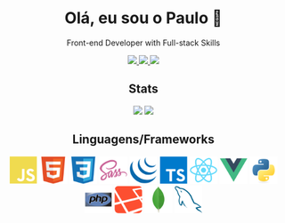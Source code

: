 <h1 align="center">Olá, eu sou o Paulo 👋</h1>

<p align="center">Front-end Developer with Full-stack Skills</p>

<div align="center">
    <a href="mailto:phvcandido@gmail.com">
       <img src="https://img.shields.io/badge/-Gmail-%23333?style=for-the-badge&logo=gmail&logoColor=white" target="_blank">
   </a>
    <a href="https://www.linkedin.com/in/paulhenriquev/" target="_blank">
       <img src="https://img.shields.io/badge/-Linkedin-%230077B5?style=for-the-badge&logo=linkedin&logoColor=white" target="_blank">
   </a>
   <a href="http://lattes.cnpq.br/1994196517067630" target="_blank">
       <img src="https://img.shields.io/badge/-Lattes-%230077B5?style=for-the-badge&logo=cv&logoColor=white" target="_blank">
   </a>
</div>

<h2 align="center">Stats</h2>

<div align="center">
   <img height="160em" src="https://github-readme-stats.vercel.app/api?username=paulhenrique&show_icons=true&count_private=true&include_all_commits=tru&theme=vue-dark&layout=compact" />
   <img height="160em" src="https://github-readme-stats.vercel.app/api/top-langs/?username=anuraghazra&layout=compact&theme=vue-dark" />
</div>

<h2 align="center">Linguagens/Frameworks</h2>

<div align="center">
   <img width="50em" src="https://raw.githubusercontent.com/devicons/devicon/master/icons/javascript/javascript-plain.svg" />
   <img width="50em" src="https://raw.githubusercontent.com/devicons/devicon/master/icons/html5/html5-original.svg" />
   <img width="50em" src="https://raw.githubusercontent.com/devicons/devicon/master/icons/css3/css3-original.svg" />
   <img width="50em" src="https://raw.githubusercontent.com/devicons/devicon/master/icons/sass/sass-original.svg" />
   <img width="50em" src="https://raw.githubusercontent.com/devicons/devicon/master/icons/jquery/jquery-original.svg" />
   <img width="50em" src="https://raw.githubusercontent.com/devicons/devicon/master/icons/typescript/typescript-plain.svg" />
   <img width="50em" src="https://raw.githubusercontent.com/devicons/devicon/master/icons/react/react-original.svg" />
   <img width="50em" src="https://raw.githubusercontent.com/devicons/devicon/master/icons/vuejs/vuejs-original.svg" />
   <img width="50em" src="https://raw.githubusercontent.com/devicons/devicon/master/icons/python/python-original.svg" />
   <img width="50em" src="https://raw.githubusercontent.com/devicons/devicon/master/icons/php/php-original.svg" />
   <img width="50em" src="https://raw.githubusercontent.com/devicons/devicon/master/icons/laravel/laravel-plain.svg" />
   <img width="50em" src="https://raw.githubusercontent.com/devicons/devicon/master/icons/mongodb/mongodb-original.svg" />
   <img width="50em" src="https://raw.githubusercontent.com/devicons/devicon/master/icons/mysql/mysql-original.svg" />
</div>



 


